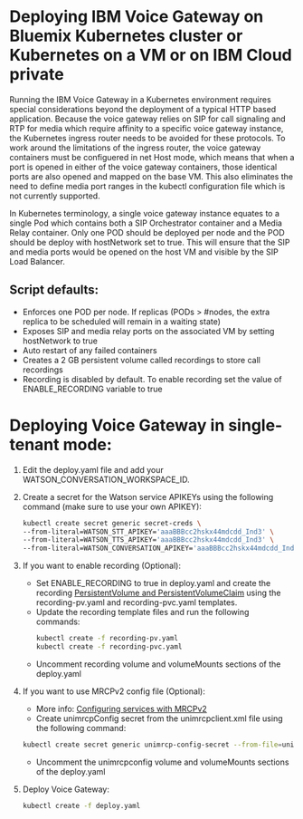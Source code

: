 # Deploying IBM Voice Gateway on Bluemix Kubernetes cluster or Kubernetes on a VM or on IBM Cloud private
Running the IBM Voice Gateway in a Kubernetes environment requires special considerations beyond the deployment of a typical HTTP based application. Because the voice gateway relies on SIP for call signaling and RTP for media which require affinity to a specific voice gateway instance, the Kubernetes ingress router needs to be avoided for these protocols. To work around the limitations of the ingress router, the voice gateway containers must be configuered in net Host mode, which means that when a port is opened in either of the voice gateway containers, those identical ports are also opened and mapped on the base VM. This also eliminates the need to define media port ranges in the kubectl configuration file which is not currently supported.

In Kubernetes terminology, a single voice gateway instance equates to a single Pod which contains both a SIP Orchestrator container and a Media Relay container. Only one POD should be deployed per node and the POD should be deploy with hostNetwork set to true. This will ensure that the SIP and media ports would be opened on the host VM and visible by the SIP Load Balancer.  

## Script defaults:

* Enforces one POD per node. If replicas (PODs > #nodes, the extra replica to be scheduled will remain in a waiting state)
* Exposes SIP and media relay ports on the associated VM by setting hostNetwork to true
* Auto restart of any failed containers
* Creates a 2 GB persistent volume called recordings to store call recordings
* Recording is disabled by default. To enable recording set the value of ENABLE_RECORDING variable to true


# Deploying Voice Gateway in single-tenant mode:

1) Edit the deploy.yaml file and add your WATSON_CONVERSATION_WORKSPACE_ID.

1) Create a secret for the Watson service APIKEYs using the following command (make sure to use your own APIKEY):
   ```bash
   kubectl create secret generic secret-creds \
   --from-literal=WATSON_STT_APIKEY='aaaBBBcc2hskx44mdcdd_Ind3' \
   --from-literal=WATSON_TTS_APIKEY='aaaBBBcc2hskx44mdcdd_Ind3' \
   --from-literal=WATSON_CONVERSATION_APIKEY='aaaBBBcc2hskx44mdcdd_Ind3'
   ```

1) If you want to enable recording (Optional): 
   - Set ENABLE_RECORDING to true in deploy.yaml and create the recording [PersistentVolume and PersistentVolumeClaim](https://kubernetes.io/docs/concepts/storage/persistent-volumes/) using the recording-pv.yaml and recording-pvc.yaml templates.
   - Update the recording template files  and run the following commands: 
     ```bash
     kubectl create -f recording-pv.yaml
     kubectl create -f recording-pvc.yaml
     ```
   - Uncomment recording volume and volumeMounts sections of the deploy.yaml

1) If you want to use MRCPv2 config file (Optional):
   - More info: [Configuring services with MRCPv2](https://www.ibm.com/support/knowledgecenter/SS4U29/MRCP.html)
   - Create unimrcpConfig secret from the unimrcpclient.xml file using the following command: 
    ```bash
    kubectl create secret generic unimrcp-config-secret --from-file=unimrcpConfig=unimrcpclient.xml
    ```
   - Uncomment the unimrcpconfig volume and volumeMounts sections of the deploy.yaml 
  
1) Deploy Voice Gateway:  
   ```bash
   kubectl create -f deploy.yaml
   ```